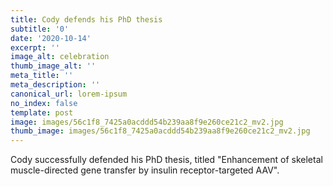 ```yaml
---
title: Cody defends his PhD thesis
subtitle: '0'
date: '2020-10-14'
excerpt: ''
image_alt: celebration
thumb_image_alt: ''
meta_title: ''
meta_description: ''
canonical_url: lorem-ipsum
no_index: false
template: post
image: images/56c1f8_7425a0acddd54b239aa8f9e260ce21c2_mv2.jpg
thumb_image: images/56c1f8_7425a0acddd54b239aa8f9e260ce21c2_mv2.jpg
---
```

Cody successfully defended his PhD thesis, titled "Enhancement of skeletal muscle-directed gene transfer by insulin receptor-targeted AAV".